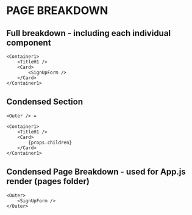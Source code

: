 # PAGE BREAKDOWN

## Full breakdown - including each individual component
```
<Container1>
    <TitleH1 />
    <Card>
        <SignUpForm />
    </Card>
</Container1>
```

## Condensed Section
```
<Outer /> =

<Container1>
    <TitleH1 />
    <Card>
        {props.children}
    </Card>
</Container1>
```

## Condensed Page Breakdown - used for App.js render (pages folder)
```
<Outer>
    <SignUpForm />
</Outer>
```